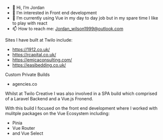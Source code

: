 - 👋 Hi, I’m Jordan
- 👀 I’m interested in Front end development
- 🌱 I’m currently using Vue in my day to day job but in my spare time I like to play with react
- 📫 How to reach me:  Jordan_wilson1999@outlook.com

Sites I have built at Twilo include:
- https://1912.co.uk/
- https://rcapital.co.uk/
- https://emicaconsulting.com/
- https://easibedding.co.uk/

Custom Private Builds
- agencies.co

Whilst at Twilo Creative I was also involved in a SPA build which comprised of a Laravel Backend and a Vue.js Fronend.

With this build I focused on the front end development where I worked with mulitple packages on the Vue Ecosystem including:
- Pinia
- Vue Router
- and Vue Select


<!---
BiggyJDev/BiggyJDev is a ✨ special ✨ repository because its `README.md` (this file) appears on your GitHub profile.
You can click the Preview link to take a look at your changes.
--->
